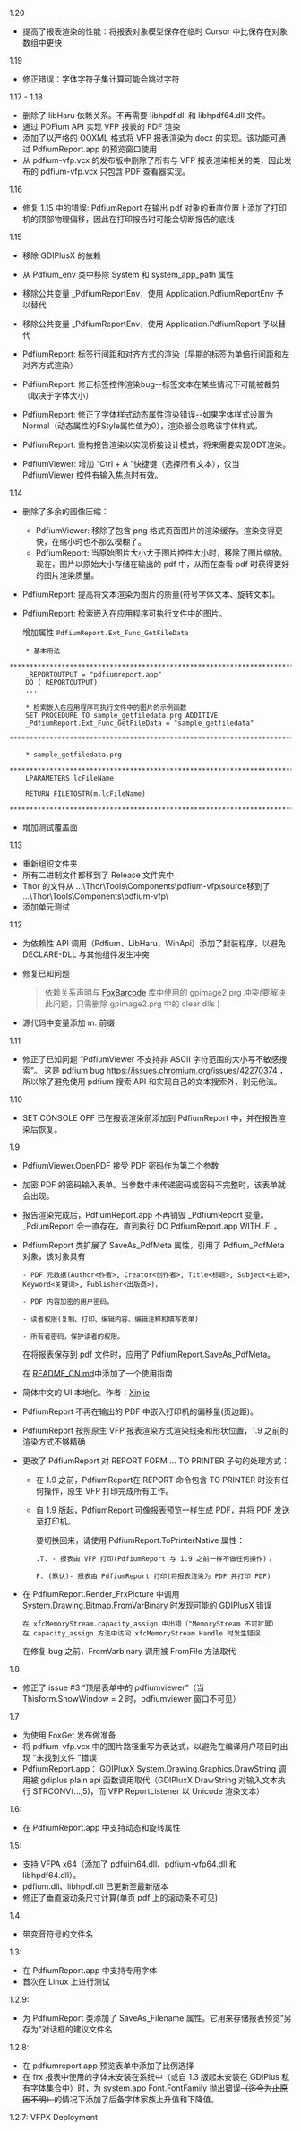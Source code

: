 1.20
  - 提高了报表渲染的性能：将报表对象模型保存在临时 Cursor 中比保存在对象数组中更快

1.19
  - 修正错误：字体字符子集计算可能会跳过字符

1.17 - 1.18
  - 删除了 libHaru 依赖关系。不再需要 libhpdf.dll 和 libhpdf64.dll 文件。
  - 通过 PDFium API 实现 VFP 报表的 PDF 渲染
  - 添加了以严格的 OOXML 格式将 VFP 报表渲染为 docx 的实现。该功能可通过 PdfiumReport.app 的预览窗口使用
  - 从 pdfium-vfp.vcx 的发布版中删除了所有与 VFP 报表渲染相关的类，因此发布的 pdfium-vfp.vcx 只包含 PDF 查看器实现。

1.16
  - 修复 1.15 中的错误: PdfiumReport 在输出 pdf 对象的垂直位置上添加了打印机的顶部物理偏移，因此在打印报告时可能会切断报告的底线

1.15
  - 移除 GDIPlusX 的依赖
  - 从 Pdfium_env 类中移除 System 和 system_app_path 属性  
  
  - 移除公共变量 _PdfiumReportEnv，使用 Application.PdfiumReportEnv 予以替代 
  - 移除公共变量 _PdfiumReportEnv，使用 Application.PdfiumReport 予以替代
  
  - PdfiumReport: 标签行间距和对齐方式的渲染（早期的标签为单倍行间距和左对齐方式渲染）
  - PdfiumReport: 修正标签控件渲染bug--标签文本在某些情况下可能被裁剪（取决于字体大小）

  - PdfiumReport: 修正了字体样式动态属性渲染错误--如果字体样式设置为Normal（动态属性的FStyle属性值为0），渲染器会忽略该字体样式。

  - PdfiumReport: 重构报告渲染以实现桥接设计模式，将来需要实现ODT渲染。
  
  - PdfiumViewer: 增加 “Ctrl + A ”快捷键（选择所有文本），仅当 PdfiumViewer 控件有输入焦点时有效。

1.14
  - 删除了多余的图像压缩：
    - PdfiumViewer: 移除了包含 png 格式页面图片的渲染缓存。渲染变得更快，在缩小时也不那么模糊了。
    - PdfiumReport: 当原始图片大小大于图片控件大小时，移除了图片缩放。现在，图片以原始大小存储在输出的 pdf 中，从而在查看 pdf 时获得更好的图片渲染质量。


  - PdfiumReport: 提高将文本渲染为图片的质量(符号字体文本、旋转文本)。 

  - PdfiumReport: 检索嵌入在应用程序可执行文件中的图片。
  
    增加属性 `PdfiumReport.Ext_Func_GetFileData`
```foxpro
    * 基本用法
    **********************************************************************************************
    _REPORTOUTPUT = "pdfiumreport.app"
    DO (_REPORTOUTPUT)
    ...

    * 检索嵌入在应用程序可执行文件中的图片的示例函数
    SET PROCEDURE TO sample_getfiledata.prg ADDITIVE
    _PdfiumReport.Ext_Func_GetFileData = "sample_getfiledata"
    **********************************************************************************************

    * sample_getfiledata.prg 
    **********************************************************************************************
    LPARAMETERS lcFileName

    RETURN FILETOSTR(m.lcFileName)
    **********************************************************************************************
```
  
  - 增加测试覆盖面

1.13
  - 重新组织文件夹
  - 所有二进制文件都移到了 Release 文件夹中
  - Thor 的文件从 ...\Thor\Tools\Components\pdfium-vfp\source移到了 ...\Thor\Tools\Components\pdfium-vfp\
  - 添加单元测试

1.12
  - 为依赖性 API 调用（Pdfium、LibHaru、WinApi）添加了封装程序，以避免 DECLARE-DLL 与其他组件发生冲突

  - 修复已知问题 
    >依赖关系声明与 [FoxBarcode](https://github.com/VFPX/FoxBarcode) 库中使用的 gpimage2.prg 冲突(要解决此问题，只需删除 gpimage2.prg 中的 clear dlls )

  - 源代码中变量添加 m. 前缀 

1.11
  - 修正了已知问题 “PdfiumViewer 不支持非 ASCII 字符范围的大小写不敏感搜索”。
  这是 pdfium bug https://issues.chromium.org/issues/42270374 ，所以除了避免使用 pdfium 搜索 API 和实现自己的文本搜索外，别无他法。

1.10
  - SET CONSOLE OFF 已在报表渲染前添加到 PdfiumReport 中，并在报告渲染后恢复。

1.9
  - PdfiumViewer.OpenPDF 接受 PDF 密码作为第二个参数
      
  - 加密 PDF 的密码输入表单。当参数中未传递密码或密码不完整时，该表单就会出现。 
  
  - 报告渲染完成后，PdfiumReport.app 不再销毁 _PdfiumReport 变量。_PdiumReport 会一直存在，直到执行 DO PdfiumReport.app WITH .F. 。

  - PdfiumReport 类扩展了 SaveAs_PdfMeta 属性，引用了 Pdfium_PdfMeta 对象，该对象具有  
      
        - PDF 元数据(Author<作者>, Creator<创作者>, Title<标题>, Subject<主题>, Keyword<关键词>, Publisher<出版商>)， 

        - PDF 内容加密的用户密码，
    
        - 读者权限(复制、打印、编辑内容、编辑注释和填写表单)
    
        - 所有者密码，保护读者的权限。

    在将报表保存到 pdf 文件时，应用了 PdfiumReport.SaveAs_PdfMeta。

    在 [README_CN.md](README_CN.md#PdfiumReport-PDF-元数据和密码保护)中添加了一个使用指南
    
  - 简体中文的 UI 本地化。作者：[Xinjie](https://github.com/vfp9)

  - PdfiumReport 不再在输出的 PDF 中嵌入打印机的偏移量(页边距)。

  - PdfiumReport 按照原生 VFP 报表渲染方式渲染线条和形状位置，1.9 之前的渲染方式不够精确

  - 更改了 PdfiumReport 对 REPORT FORM ... TO PRINTER 子句的处理方式：
    - 在 1.9 之前，PdfiumReport在 REPORT 命令包含 TO PRINTER 时没有任何操作，原生 VFP 打印完成所有工作。
    
    - 自 1.9 版起，PdfiumReport 可像报表预览一样生成 PDF，并将 PDF 发送至打印机。 
          
        要切换回来，请使用 PdfiumReport.ToPrinterNative 属性： 
          
          .T. - 报表由 VFP 打印(PdfiumReport 与 1.9 之前一样不做任何操作)； 
        
          F. (默认)- 报表由 PdfiumReport 打印(将报表渲染为 PDF 并打印 PDF)

  - 在 PdfiumReport.Render_FrxPicture 中调用 System.Drawing.Bitmap.FromVarBinary 时发现可能的 GDIPlusX 错误 

        在 xfcMemoryStream.capacity_assign 中出错（"MemoryStream 不可扩展）
        在 capacity_assign 方法中访问 xfcMemoryStream.Handle 时发生错误
    
    在修复 bug 之前，FromVarbinary 调用被 FromFile 方法取代

1.8
  - 修正了 issue #3 “顶层表单中的 pdfiumviewer”（当 Thisform.ShowWindow = 2 时，pdfiumviewer 窗口不可见）

1.7
  - 为使用 FoxGet 发布做准备
  - 将 pdfium-vfp.vcx 中的图片路径重写为表达式，以避免在编译用户项目时出现 “未找到文件 ”错误
  - PdfiumReport.app： GDIPluxX System.Drawing.Graphics.DrawString 调用被 gdiplus plain api 函数调用取代（GDIPluxX DrawString 对输入文本执行 STRCONV(...,5)，而 VFP ReportListener 以 Unicode 渲染文本）


1.6:
  - 在 PdfiumReport.app 中支持动态和旋转属性

1.5:
  - 支持 VFPA x64（添加了 pdfuim64.dll、pdfium-vfp64.dll 和 libhpdf64.dll）。
  - pdfium.dll、libhpdf.dll 已更新至最新版本
  - 修正了垂直滚动条尺寸计算(单页 pdf 上的滚动条不可见)

1.4:
  - 带变音符号的文件名

1.3:
  - 在 PdfiumReport.app 中支持专用字体
  - 首次在 Linux 上进行测试

1.2.9: 
  - 为 PdfiumReport 类添加了 SaveAs_Filename 属性。它用来存储报表预览“另存为”对话框的建议文件名

1.2.8: 
 - 在 pdfiumreport.app 预览表单中添加了比例选择
 - 在 frx 报表中使用的字体未安装在系统中（或自 1.3 版起未安装在 GDIPlus 私有字体集合中）时，为 system.app Font.FontFamily 抛出错误<s>（迄今为止原因不明）</s>的情况下添加了后备字体家族上升值和下降值。

1.2.7: VFPX Deployment
